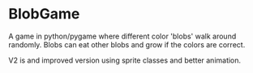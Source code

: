# BlobGame

A game in python/pygame where different color 'blobs' walk around randomly. Blobs can eat other blobs and grow if the colors are correct.

V2 is and improved version using sprite classes and better animation.
